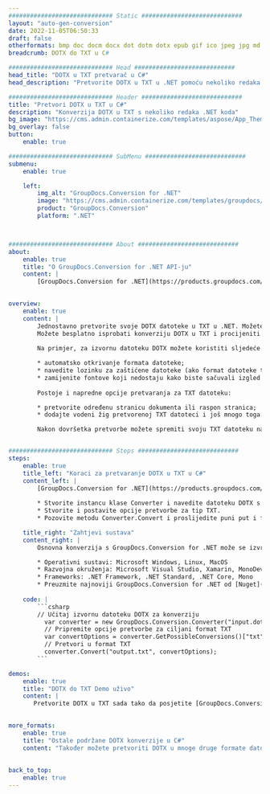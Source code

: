```yaml
---
############################# Static ############################
layout: "auto-gen-conversion"
date: 2022-11-05T06:50:33
draft: false
otherformats: bmp doc docm docx dot dotm dotx epub gif ico jpeg jpg md odt ott pdf png psd rtf tex tif tiff txt xps
breadcrumb: DOTX do TXT u C#

############################# Head ############################
head_title: "DOTX u TXT pretvarač u C#"
head_description: "Pretvorite DOTX u TXT u .NET pomoću nekoliko redaka koda. Koristite GroupDocs Document Conversion API za pretvaranje preko 160 formata datoteka."

############################# Header ############################
title: "Pretvori DOTX u TXT u C#"
description: "Konverzija DOTX u TXT s nekoliko redaka .NET koda"
bg_image: "https://cms.admin.containerize.com/templates/aspose/App_Themes/V3/images/bg/header1.png"
bg_overlay: false
button:
    enable: true

############################# SubMenu ############################
submenu:
    enable: true

    left:
        img_alt: "GroupDocs.Conversion for .NET"
        image: "https://cms.admin.containerize.com/templates/groupdocs/images/product-logos/90x90-noborder/groupdocs-conversion-net.png"
        product: "GroupDocs.Conversion"
        platform: ".NET"



############################# About ############################
about:
    enable: true
    title: "O GroupDocs.Conversion for .NET API-ju"
    content: |
        [GroupDocs.Conversion for .NET](https://products.groupdocs.com/conversion/net/) može se koristiti za pretvaranje Microsoft Worda, Excela, PowerPointa, PDF-a, Visio i drugih formata. GroupDocs.Conversion je samostalni API koji je prikladan za pozadinske i interne sustave gdje su potrebne visoke performanse. Ne ovisi o softveru poput Microsofta ili Open Officea.
    

overview:
    enable: true
    content: |
        Jednostavno pretvorite svoje DOTX datoteke u TXT u .NET. Možete koristiti samo nekoliko C# linija koda na bilo kojoj platformi po vašem izboru kao što su - Windows, Linux, macOS.
        Možete besplatno isprobati konverziju DOTX u TXT i procijeniti kvalitetu rezultata konverzije. Uz jednostavne scenarije konverzije datoteka, možete isprobati naprednije opcije za učitavanje izvorne DOTX datoteke i za spremanje izlaznog TXT rezultata. 
        
        Na primjer, za izvornu datoteku DOTX možete koristiti sljedeće opcije učitavanja:

        * automatsko otkrivanje formata datoteke;
        * navedite lozinku za zaštićene datoteke (ako format datoteke to podržava);
        * zamijenite fontove koji nedostaju kako biste sačuvali izgled dokumenta.
        
        Postoje i napredne opcije pretvaranja za TXT datoteku:

        * pretvorite određenu stranicu dokumenta ili raspon stranica;
        * dodajte vodeni žig pretvorenoj TXT datoteci i još mnogo toga.

        Nakon dovršetka pretvorbe možete spremiti svoju TXT datoteku na lokalnu stazu datoteke ili bilo koju pohranu treće strane kao što su FTP, Amazon S3, Google Drive, Dropbox itd. Imajte na umu - da pretvorite DOTX u {{ TO}} nema potrebe za instaliranjem bilo kakvog dodatnog softvera - poput MS Officea, Open Officea, Adobe Acrobat Readera itd.


############################# Steps ############################
steps:
    enable: true
    title_left: "Koraci za pretvaranje DOTX u TXT u C#"
    content_left: |
        [GroupDocs.Conversion for .NET](https://products.groupdocs.com/conversion/net/) programerima olakšava pretvaranje DOTX datoteke u TXT s nekoliko redaka koda.
        
        * Stvorite instancu klase Converter i navedite datoteku DOTX s punim putem
        * Stvorite i postavite opcije pretvorbe za tip TXT.
        * Pozovite metodu Converter.Convert i proslijedite puni put i format (TXT) kao parametar

    title_right: "Zahtjevi sustava"
    content_right: |
        Osnovna konverzija s GroupDocs.Conversion for .NET može se izvršiti u samo nekoliko jednostavnih koraka. Naši API-ji podržani su na svim glavnim platformama i operativnim sustavima. Prije izvršavanja koda u nastavku, provjerite imate li sljedeće preduvjete instalirane na vašem sustavu.

        * Operativni sustavi: Microsoft Windows, Linux, MacOS
        * Razvojna okruženja: Microsoft Visual Studio, Xamarin, MonoDevelop
        * Frameworks: .NET Framework, .NET Standard, .NET Core, Mono
        * Preuzmite najnoviji GroupDocs.Conversion for .NET od [Nuget](https://www.nuget.org/packages/groupdocs.conversion)
         
    code: |
        ```csharp    
        // Učitaj izvornu datoteku DOTX za konverziju
          var converter = new GroupDocs.Conversion.Converter("input.dotx");
          // Pripremite opcije pretvorbe za ciljani format TXT
          var convertOptions = converter.GetPossibleConversions()["txt"].ConvertOptions;
          // Pretvori u format TXT
          converter.Convert("output.txt", convertOptions);
        ```

demos:
    enable: true
    title: "DOTX do TXT Demo uživo"
    content: |
       Pretvorite DOTX u TXT sada tako da posjetite [GroupDocs.Conversion App](https://products.groupdocs.app/conversion/family) web mjesto. Online demo ima sljedeće prednosti
          

more_formats:
    enable: true
    title: "Ostale podržane DOTX konverzije u C#"
    content: "Također možete pretvoriti DOTX u mnoge druge formate datoteka. Pogledajte popis u nastavku."
       
       
back_to_top:
    enable: true
---
```

